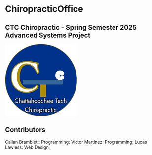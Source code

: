 # ChiropracticOffice
## CTC Chiropractic - Spring Semester 2025 Advanced Systems Project
![CTC Chiropractic](https://github.com/callanb5/ChiropracticOffice/blob/main/web/img/CTC_Logo.png?raw=true)
## Contributors
Callan Bramblett: Programming;
Victor Martinez: Programming;
Lucas Lawless: Web Design;
